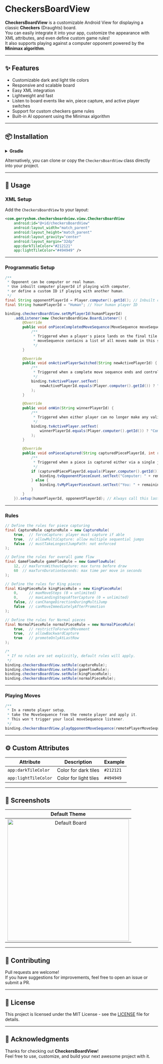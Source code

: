# CheckersBoardView

**CheckersBoardView** is a customizable Android View for displaying a classic **Checkers** (Draughts) board.  
You can easily integrate it into your app, customize the appearance with XML attributes, and even define custom game rules!  
It also supports playing against a computer opponent powered by the **Minimax algorithm**.

---

## ✨ Features

- Customizable dark and light tile colors
- Responsive and scalable board
- Easy XML integration
- Lightweight and fast
- Listen to board events like win, piece capture, and active player switches
- Support for custom checkers game rules
- Built-in AI opponent using the Minimax algorithm

---

## 📦 Installation

<details>
<summary><b>Gradle</b></summary>

```gradle
implementation 'com.github.iamgerryshom:CheckersBoardView:1.4.0'
```
</details>

Alternatively, you can clone or copy the `CheckersBoardView` class directly into your project.

---

## 🚀 Usage

### XML Setup
Add the `CheckersBoardView` to your layout:

```xml
<com.gerryshom.checkersboardview.view.CheckersBoardView
    android:id="@+id/checkersBoardView"
    android:layout_width="match_parent"
    android:layout_height="match_parent"
    android:layout_gravity="center"
    android:layout_margin="32dp"
    app:darkTileColor="#212121"
    app:lightTileColor="#494949" />
```

---

### Programmatic Setup

```java
/**
 * Opponent can be computer or real human.
 * Use inbuilt computer playerId if playing with computer,
 * or define a custom ID if playing with another human.
 */
final String opponentPlayerId = Player.computer().getId(); // Inbuilt computer ID
final String humanPlayerId = "Human"; // Your human player ID

binding.checkersBoardView.setMyPlayerId(humanPlayerId)
    .addListener(new CheckersBoardView.BoardListener() {
        @Override
        public void onPieceCompletedMoveSequence(MoveSequence moveSequence) {
            /**
             * Triggered when a player's piece lands on the final tile of their move.
             * moveSequence contains a list of all moves made in this sequence.
             */
        }

        @Override
        public void onActivePlayerSwitched(String newActivePlayerId) {
            /**
             * Triggered when a complete move sequence ends and control switches to the opponent.
             */
            binding.tvActivePlayer.setText(
                newActivePlayerId.equals(Player.computer().getId()) ? "Computer's turn" : "Your turn"
            );
        }

        @Override
        public void onWin(String winnerPlayerId) {
            /**
             * Triggered when either player can no longer make any valid moves.
             */
            binding.tvActivePlayer.setText(
                winnerPlayerId.equals(Player.computer().getId()) ? "Computer Won" : "You Won"
            );
        }

        @Override
        public void onPieceCaptured(String capturedPiecePlayerId, int remainingPieceCount) {
            /**
             * Triggered when a piece is captured either via a single jump or a multi-jump chain.
             */
            if (capturedPiecePlayerId.equals(Player.computer().getId())) {
                binding.tvOpponentPieceCount.setText("Computer: " + remainingPieceCount);
            } else {
                binding.tvMyPlayerPieceCount.setText("You: " + remainingPieceCount);
            }
        }
    }).setup(humanPlayerId, opponentPlayerId); // Always call this last to prepare the board
```

---

### Rules

```java
// Define the rules for piece capturing
final CaptureRule captureRule = new CaptureRule(
    true,  // forceCapture: player must capture if able
    true,  // allowMultiCapture: allow multiple sequential jumps
    false  // mustTakeLongestJumpPath: not enforced
);

// Define the rules for overall game flow
final GameFlowRule gameFlowRule = new GameFlowRule(
    12, // maxTurnsWithoutCapture: max turns before draw
    60  // maxTurnDurationSeconds: max time per move in seconds
);

// Define the rules for King pieces
final KingPieceRule kingPieceRule = new KingPieceRule(
    0,     // maxMoveSteps (0 = unlimited)
    0,     // maxLandingStepsAfterCapture (0 = unlimited)
    false, // canChangeDirectionDuringMultiJump
    false  // canMoveImmediatelyAfterPromotion
);

// Define the rules for Normal pieces
final NormalPieceRule normalPieceRule = new NormalPieceRule(
    true,  // restrictToForwardMovement
    true,  // allowBackwardCapture
    true   // promoteOnlyAtLastRow
);

/*
 * If no rules are set explicitly, default rules will apply.
 */
binding.checkersBoardView.setRule(captureRule);
binding.checkersBoardView.setRule(gameFlowRule);
binding.checkersBoardView.setRule(kingPieceRule);
binding.checkersBoardView.setRule(normalPieceRule);
```

---

### Playing Moves

```java
/**
 * In a remote player setup,
 * take the MoveSequence from the remote player and apply it.
 * This won't trigger your local moveSequence listener.
 */
binding.checkersBoardView.playOpponentMoveSequence(remotePlayerMoveSequence);
```

---

## ⚙️ Custom Attributes

| Attribute            | Description              | Example   |
|----------------------|--------------------------|-----------|
| `app:darkTileColor`  | Color for dark tiles     | `#212121` |
| `app:lightTileColor` | Color for light tiles    | `#494949` |

---

## 📸 Screenshots

| Default Theme |
|:-------------:|
| <img src="assets/screenshot1.png" alt="Default Board" width="400"/> |

---

## 🤝 Contributing

Pull requests are welcome!  
If you have suggestions for improvements, feel free to open an issue or submit a PR.

---

## 📄 License

This project is licensed under the MIT License - see the [LICENSE](LICENSE) file for details.

---

## 🙏 Acknowledgments

Thanks for checking out **CheckersBoardView**!  
Feel free to use, customize, and build your next awesome project with it.

